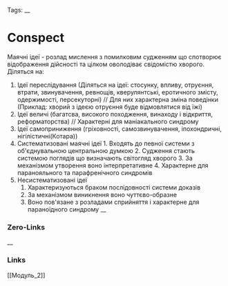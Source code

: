 Tags: 
__
# Conspect

Маячні ідеї - розлад мислення з помилковим судженням що спотворює відображення дійсності та цілком оволодіває свідомістю хворого. Діляться на:

1. Ідеї переслідування (Діляться на ідеї: стосунку, впливу, отруєння, втрати, звинувачення, ревнощів, кверулянтські, еротичного змісту, одержимості, персекуторні) // Для них характерна зміна поведінки (Приклад: хворий з ідеєю отруєння буде відмовлятися від їжі)
2. Ідеї величі (багатсва, високого походження, винаходу і відкриття, реформаторства) // Характерні для маніакального синдрому
3. Ідеї самоприниження (гріховності, самозвинувачення, іпохондричні, нігілістичні(Котара))
4. Систематизовані маячні ідеї
		1. Входять до певної системи з об'єднувальною центральною думкою
		2. Судження стають системою поглядів що визначають світогляд хворого 
		3. За механізмом утворення воно інтерпретативне
		4. Характерне для паранояльного та парафренічного синдромів
5. Несистематизовані ідеї 
	1. Характеризуються браком послідовності системи доказів
	2. За механізмом виникнення воно чуттєво-образне
	3. Воно пов'язане з розладами сприйняття і характерне для параноїдного синдрому
__

### Zero-Links

__
### Links
[[Модуль_2]]